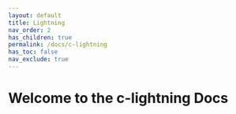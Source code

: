 ```yaml
---
layout: default
title: Lightning
nav_order: 2
has_children: true
permalink: /docs/c-lightning
has_toc: false
nav_exclude: true
---
```


# Welcome to the c-lightning Docs

